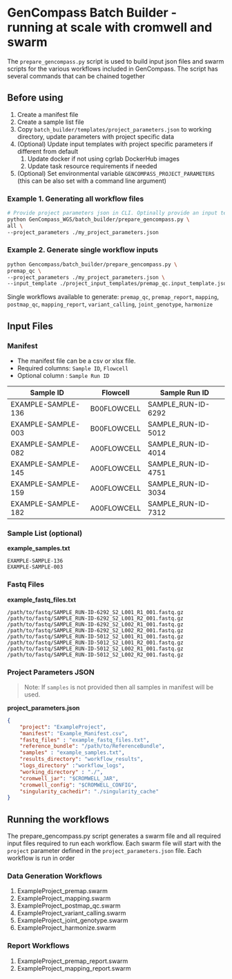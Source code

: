 # GenCompass Batch Builder - running at scale with cromwell and swarm

The `prepare_gencompass.py` script is used to build input json files and swarm scripts 
for the various workflows included in GenCompass. The script has several commands that can be chained together

## Before using

1. Create a manifest file
2. Create a sample list file
3. Copy `batch_builder/templates/project_parameters.json` to working directory, update parameters with project specific data
4. (Optional) Update input templates with project specific parameters if different from default
   1. Update docker if not using cgrlab DockerHub images
   2. Update task resource requirements if needed
5. (Optional) Set environmental variable `GENCOMPASS_PROJECT_PARAMETERS` (this can be also set with a command line argument)

### Example 1. Generating all workflow files

```bash
# Provide project parameters json in CLI. Optinally provide an input template directory if needed.
python GenCompass_WGS/batch_builder/prepare_gencompass.py \
all \
--project_parameters ./my_project_parameters.json

```

### Example 2. Generate single workflow inputs
```bash
python Gencompass/batch_builder/prepare_gencompass.py \
premap_qc \
--project_parameters ./my_project_parameters.json \
--input_template ./project_input_templates/premap_qc.input_template.json
```
Single workflows available to generate: `premap_qc`, `premap_report`, `mapping`, `postmap_qc`, `mapping_report`, `variant_calling`, `joint_genotype`, `harmonize`


## Input Files

### Manifest
- The manifest file can be a csv or xlsx file. 
- Required columns: `Sample ID`, `Flowcell`
- Optional column : `Sample Run ID`

Sample ID|Flowcell|Sample Run ID
---------|--------|--------------
EXAMPLE-SAMPLE-136|B00FLOWCELL|SAMPLE_RUN-ID-6292
EXAMPLE-SAMPLE-003|B00FLOWCELL|SAMPLE_RUN-ID-5012
EXAMPLE-SAMPLE-082|A00FLOWCELL|SAMPLE_RUN-ID-4014
EXAMPLE-SAMPLE-145|A00FLOWCELL|SAMPLE_RUN-ID-4751
EXAMPLE-SAMPLE-159|A00FLOWCELL|SAMPLE_RUN-ID-3034
EXAMPLE-SAMPLE-182|A00FLOWCELL|SAMPLE_RUN-ID-7312

### Sample List (optional)
**example_samples.txt**
```
EXAMPLE-SAMPLE-136
EXAMPLE-SAMPLE-003
```

### Fastq Files
**example_fastq_files.txt**
```
/path/to/fastq/SAMPLE_RUN-ID-6292_S2_L001_R1_001.fastq.gz
/path/to/fastq/SAMPLE_RUN-ID-6292_S2_L001_R2_001.fastq.gz
/path/to/fastq/SAMPLE_RUN-ID-6292_S2_L002_R1_001.fastq.gz
/path/to/fastq/SAMPLE_RUN-ID-6292_S2_L002_R2_001.fastq.gz
/path/to/fastq/SAMPLE_RUN-ID-5012_S2_L001_R1_001.fastq.gz
/path/to/fastq/SAMPLE_RUN-ID-5012_S2_L001_R2_001.fastq.gz
/path/to/fastq/SAMPLE_RUN-ID-5012_S2_L002_R1_001.fastq.gz
/path/to/fastq/SAMPLE_RUN-ID-5012_S2_L002_R2_001.fastq.gz
```

### Project Parameters JSON

> Note: If `samples` is not provided then all samples in manifest will be used.

**project_parameters.json**
```json
{
    "project": "ExampleProject",
    "manifest": "Example_Manifest.csv",
    "fastq_files" : "example_fastq_files.txt",
    "reference_bundle": "/path/to/ReferenceBundle",
    "samples" : "example_samples.txt",
    "results_directory": "workflow_results",
    "logs_directory" :"workflow_logs",
    "working_directory" : "./",
    "cromwell_jar": "$CROMWELL_JAR",
    "cromwell_config": "$CROMWELL_CONFIG",
    "singularity_cachedir": "./singularity_cache"
}
```

## Running the workflows

The prepare_gencompass.py script generates a swarm file and all required input files required to run each workflow. Each swarm file will start with the `project` parameter defined in the `project_parameters.json` file. Each workflow is run in order 

### Data Generation Workflows
1. ExampleProject_premap.swarm
2. ExampleProject_mapping.swarm
3. ExampleProject_postmap_qc.swarm
4. ExampleProject_variant_calling.swarm
5. ExampleProject_joint_genotype.swarm
6. ExampleProject_harmonize.swarm

### Report Workflows
1. ExampleProject_premap_report.swarm
2. ExampleProject_mapping_report.swarm
